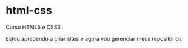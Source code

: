 # html-css
 Curso HTML5 e CSS3

Estou apredendo a criar sites e agora vou gerenciar meus repositórios
